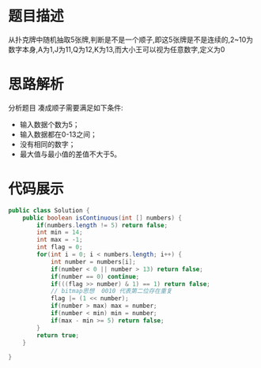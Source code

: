 #  题目描述

从扑克牌中随机抽取5张牌,判断是不是一个顺子,即这5张牌是不是连续的,2~10为数字本身,A为1,J为11,Q为12,K为13,而大小王可以视为任意数字,定义为0
#  思路解析

分析题目 凑成顺子需要满足如下条件:
- 输入数据个数为5；
- 输入数据都在0-13之间；
- 没有相同的数字；
- 最大值与最小值的差值不大于5。

#  代码展示
```java
public class Solution {
    public boolean isContinuous(int [] numbers) {
        if(numbers.length != 5) return false;
        int min = 14;
        int max = -1;
        int flag = 0;
        for(int i = 0; i < numbers.length; i++) {
            int number = numbers[i];
            if(number < 0 || number > 13) return false;
            if(number == 0) continue;
            if(((flag >> number) & 1) == 1) return false;
            // bitmap思想  0010 代表第二位存在重复
            flag |= (1 << number);
            if(number > max) max = number;
            if(number < min) min = number;
            if(max - min >= 5) return false;
        }
        return true;
    }
    
}
```

